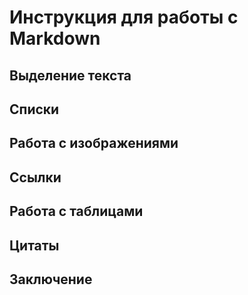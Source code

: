 # Инструкция для работы с Markdown

## Выделение текста

## Списки

##  Работа с изображениями

## Ссылки

## Работа с таблицами

## Цитаты

## Заключение

